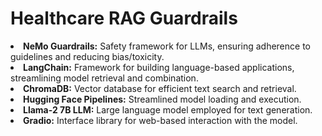# Healthcare RAG Guardrails

<li><b>NeMo Guardrails:</b> Safety framework for LLMs, ensuring adherence to guidelines and reducing bias/toxicity. 
<li><b>LangChain:</b> Framework for building language-based applications, streamlining model retrieval and combination.
<li><b>ChromaDB:</b> Vector database for efficient text search and retrieval. 
<li><b>Hugging Face Pipelines:</b> Streamlined model loading and execution.
<li><b>Llama-2 7B LLM:</b> Large language model employed for text generation. 
<li><b>Gradio:</b> Interface library for web-based interaction with the model. 
